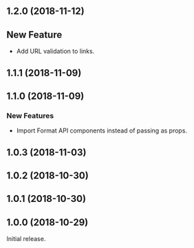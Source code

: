 ## 1.2.0 (2018-11-12)

## New Feature

- Add URL validation to links.

## 1.1.1 (2018-11-09)

## 1.1.0 (2018-11-09)

### New Features

- Import Format API components instead of passing as props.

## 1.0.3 (2018-11-03)

## 1.0.2 (2018-10-30)

## 1.0.1 (2018-10-30)

## 1.0.0 (2018-10-29)

Initial release.
